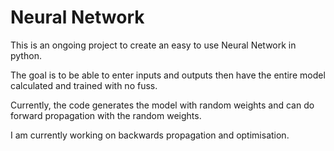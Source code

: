 # Neural Network

This is an ongoing project to create an easy to use Neural Network in python.

The goal is to be able to enter inputs and outputs then have the entire model calculated and trained with no fuss.

Currently, the code generates the model with random weights and can do forward propagation with the random weights.

I am currently working on backwards propagation and optimisation.
